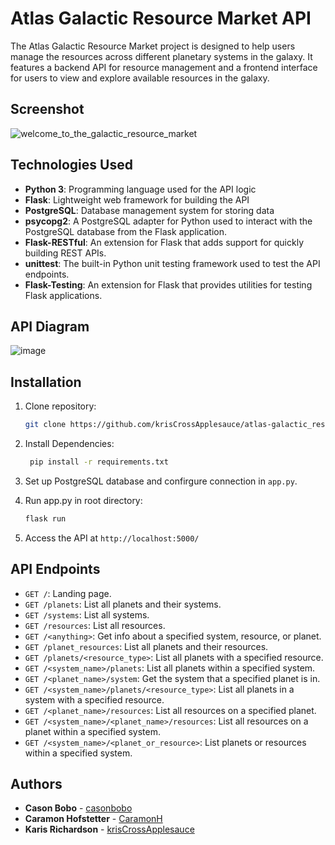 # Atlas Galactic Resource Market API

The Atlas Galactic Resource Market project is designed to help users manage the resources across different planetary systems in the galaxy. It features a backend API for resource management and a frontend interface for users to view and explore available resources in the galaxy.

## Screenshot
![welcome_to_the_galactic_resource_market](https://github.com/krisCrossApplesauce/atlas-galactic_resource_market_API/assets/90411730/7f6e0a32-5c62-47e2-993d-f76fa35cf252)

## Technologies Used

- **Python 3**: Programming language used for the API logic
- **Flask**: Lightweight web framework for building the API
- **PostgreSQL**: Database management system for storing data
- **psycopg2**: A PostgreSQL adapter for Python used to interact with the PostgreSQL database from the Flask application.
- **Flask-RESTful**: An extension for Flask that adds support for quickly building REST APIs.
- **unittest**: The built-in Python unit testing framework used to test the API endpoints.
- **Flask-Testing**: An extension for Flask that provides utilities for testing Flask applications.

## API Diagram
![image](https://github.com/krisCrossApplesauce/atlas-galactic_resource_market_API/assets/115739693/23dd8b7c-a49f-4b38-b852-78dc8bdec938)

## Installation

1. Clone repository:

   ```bash
   git clone https://github.com/krisCrossApplesauce/atlas-galactic_resource_market_API

2. Install Dependencies:

   ```bash
    pip install -r requirements.txt

3. Set up PostgreSQL database and confirgure connection in `app.py`.

4. Run app.py in root directory:

   ```bash
   flask run

5. Access the API at `http://localhost:5000/`

## API Endpoints

- `GET /`: Landing page.
- `GET /planets`: List all planets and their systems.
- `GET /systems`: List all systems.
- `GET /resources`: List all resources.
- `GET /<anything>`: Get info about a specified system, resource, or planet.
- `GET /planet_resources`: List all planets and their resources.
- `GET /planets/<resource_type>`: List all planets with a specified resource.
- `GET /<system_name>/planets`: List all planets within a specified system.
- `GET /<planet_name>/system`: Get the system that a specified planet is in.
- `GET /<system_name>/planets/<resource_type>`: List all planets in a system with a specified resource.
- `GET /<planet_name>/resources`: List all resources on a specified planet.
- `GET /<system_name>/<planet_name>/resources`: List all resources on a planet within a specified system.
- `GET /<system_name>/<planet_or_resource>`: List planets or resources within a specified system.

## Authors

- **Cason Bobo** - [casonbobo](https://github.com/casonbobo)
- **Caramon Hofstetter** - [CaramonH](https://github.com/CaramonH)
- **Karis Richardson** - [krisCrossApplesauce](https://github.com/krisCrossApplesauce)
